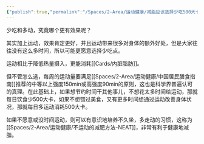 ```yaml
---
{"publish":true,"permalink":"/Spaces/2-Area/运动健康/减脂应该选择少吃500大卡还是运动多消耗500大卡.md","title":"减脂应该选择少吃500大卡还是运动多消耗500大卡","created":"2022-11-24","modified":"2023-03-14","cssclasses":""}
---
```



少吃和多动，究竟哪个更有效果呢？

其实加上运动，效果肯定更好，并且运动带来很多对身体的额外好处，但是大家往往没有这么多时间，所以可能更愿意选择少吃点。

运动相比于降低热量摄入，更能消耗[[Cards/内脏脂肪]]。

但不管怎么选，每周的运动量要满足[[Spaces/2-Area/运动健康/中国居民膳食指南]]推荐的中等以上强度150min或高强度90min的原则，这也是科学界普遍认可的真理。在此基础上，如果想节约时间干其他事儿，不想花太多时间给运动，那就每日饮食少500大卡，如果不想错过美食，又有更多时间想通过运动改善身体状况，那就每日多运动消耗500大卡。

如果不愿意或没时间运动，则可以有意识地培养不久坐，多走动的习惯，这称为[[Spaces/2-Area/运动健康/不运动的减肥方法-NEAT]]，非常有利于健康地减脂。
